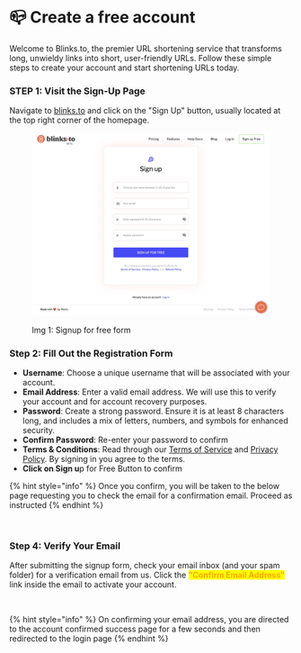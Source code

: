 # 📪 Create a free account

Welcome to Blinks.to, the premier URL shortening service that transforms long, unwieldy links into short, user-friendly URLs. Follow these simple steps to create your account and start shortening URLs today.

### STEP 1: **Visit the Sign-Up Page**

Navigate to [blinks.to](https://www.blinks.to/signup) and click on the "Sign Up" button, usually located at the top right corner of the homepage.

<figure><img src="../.gitbook/assets/Signup.jpg" alt=""><figcaption><p>Img 1: Signup for free form</p></figcaption></figure>

### **Step 2: Fill Out the Registration Form**

* **Username**: Choose a unique username that will be associated with your account.
* **Email Address**: Enter a valid email address. We will use this to verify your account and for account recovery purposes.
* **Password**: Create a strong password. Ensure it is at least 8 characters long, and includes a mix of letters, numbers, and symbols for enhanced security.
* **Confirm Password**: Re-enter your password to confirm
* **Terms & Conditions**: Read through our [Terms of Service](https://chat.openai.com/#terms-of-service) and [Privacy Policy](https://chat.openai.com/#privacy-policy). By signing in you agree to the terms.
* **Click on Sign u**p for Free Button to confirm

{% hint style="info" %}
Once you confirm, you will be taken to the below page requesting you to check the email for a confirmation email. Proceed as instructed
{% endhint %}

<figure><img src="../.gitbook/assets/Screenshot 2023-10-29 at 3.13.13 PM.png" alt=""><figcaption></figcaption></figure>

### **Step 4: Verify Your Email**

After submitting the signup form, check your email inbox (and your spam folder) for a verification email from us. Click the <mark style="color:orange;">**"Confirm Email Address"**</mark> link inside the email to activate your account.

<figure><img src="../.gitbook/assets/Screenshot 2023-10-29 at 3.21.32 PM.png" alt=""><figcaption></figcaption></figure>

{% hint style="info" %}
On confirming your email address, you are directed to the account confirmed success page for a few seconds and then redirected to the login page
{% endhint %}

<figure><img src="../.gitbook/assets/Screenshot 2023-10-29 at 3.25.31 PM.png" alt=""><figcaption></figcaption></figure>
